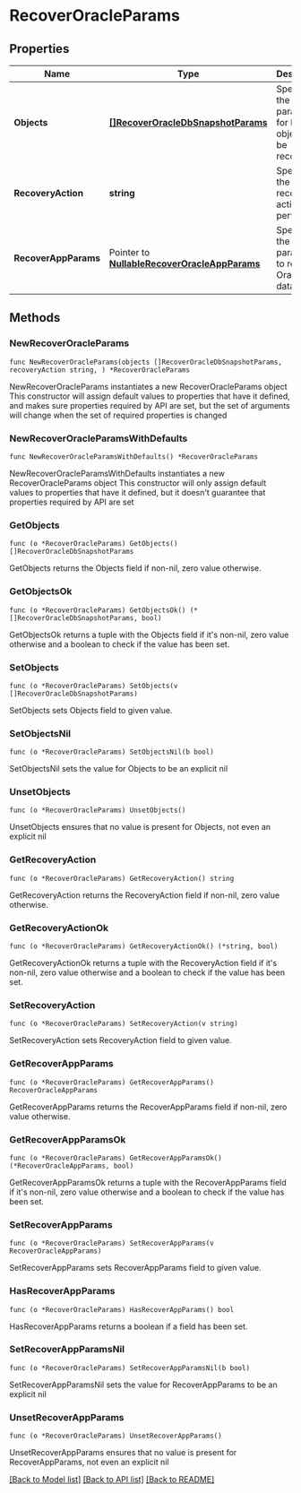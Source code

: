 # RecoverOracleParams

## Properties

Name | Type | Description | Notes
------------ | ------------- | ------------- | -------------
**Objects** | [**[]RecoverOracleDbSnapshotParams**](RecoverOracleDbSnapshotParams.md) | Specifies the list of parameters for list of objects to be recovered. | 
**RecoveryAction** | **string** | Specifies the type of recover action to be performed. | 
**RecoverAppParams** | Pointer to [**NullableRecoverOracleAppParams**](RecoverOracleAppParams.md) | Specifies the parameters to recover Oracle databases. | [optional] 

## Methods

### NewRecoverOracleParams

`func NewRecoverOracleParams(objects []RecoverOracleDbSnapshotParams, recoveryAction string, ) *RecoverOracleParams`

NewRecoverOracleParams instantiates a new RecoverOracleParams object
This constructor will assign default values to properties that have it defined,
and makes sure properties required by API are set, but the set of arguments
will change when the set of required properties is changed

### NewRecoverOracleParamsWithDefaults

`func NewRecoverOracleParamsWithDefaults() *RecoverOracleParams`

NewRecoverOracleParamsWithDefaults instantiates a new RecoverOracleParams object
This constructor will only assign default values to properties that have it defined,
but it doesn't guarantee that properties required by API are set

### GetObjects

`func (o *RecoverOracleParams) GetObjects() []RecoverOracleDbSnapshotParams`

GetObjects returns the Objects field if non-nil, zero value otherwise.

### GetObjectsOk

`func (o *RecoverOracleParams) GetObjectsOk() (*[]RecoverOracleDbSnapshotParams, bool)`

GetObjectsOk returns a tuple with the Objects field if it's non-nil, zero value otherwise
and a boolean to check if the value has been set.

### SetObjects

`func (o *RecoverOracleParams) SetObjects(v []RecoverOracleDbSnapshotParams)`

SetObjects sets Objects field to given value.


### SetObjectsNil

`func (o *RecoverOracleParams) SetObjectsNil(b bool)`

 SetObjectsNil sets the value for Objects to be an explicit nil

### UnsetObjects
`func (o *RecoverOracleParams) UnsetObjects()`

UnsetObjects ensures that no value is present for Objects, not even an explicit nil
### GetRecoveryAction

`func (o *RecoverOracleParams) GetRecoveryAction() string`

GetRecoveryAction returns the RecoveryAction field if non-nil, zero value otherwise.

### GetRecoveryActionOk

`func (o *RecoverOracleParams) GetRecoveryActionOk() (*string, bool)`

GetRecoveryActionOk returns a tuple with the RecoveryAction field if it's non-nil, zero value otherwise
and a boolean to check if the value has been set.

### SetRecoveryAction

`func (o *RecoverOracleParams) SetRecoveryAction(v string)`

SetRecoveryAction sets RecoveryAction field to given value.


### GetRecoverAppParams

`func (o *RecoverOracleParams) GetRecoverAppParams() RecoverOracleAppParams`

GetRecoverAppParams returns the RecoverAppParams field if non-nil, zero value otherwise.

### GetRecoverAppParamsOk

`func (o *RecoverOracleParams) GetRecoverAppParamsOk() (*RecoverOracleAppParams, bool)`

GetRecoverAppParamsOk returns a tuple with the RecoverAppParams field if it's non-nil, zero value otherwise
and a boolean to check if the value has been set.

### SetRecoverAppParams

`func (o *RecoverOracleParams) SetRecoverAppParams(v RecoverOracleAppParams)`

SetRecoverAppParams sets RecoverAppParams field to given value.

### HasRecoverAppParams

`func (o *RecoverOracleParams) HasRecoverAppParams() bool`

HasRecoverAppParams returns a boolean if a field has been set.

### SetRecoverAppParamsNil

`func (o *RecoverOracleParams) SetRecoverAppParamsNil(b bool)`

 SetRecoverAppParamsNil sets the value for RecoverAppParams to be an explicit nil

### UnsetRecoverAppParams
`func (o *RecoverOracleParams) UnsetRecoverAppParams()`

UnsetRecoverAppParams ensures that no value is present for RecoverAppParams, not even an explicit nil

[[Back to Model list]](../README.md#documentation-for-models) [[Back to API list]](../README.md#documentation-for-api-endpoints) [[Back to README]](../README.md)


